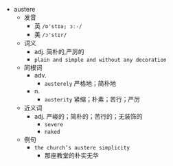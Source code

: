 - austere
  - 发音
    - 英 `/ɒ'stɪə; ɔː-/`
    - 美 `/ɔ'stɪr/`
  - 词义
    - adj. 简朴的,严厉的
    - `plain and simple and without any decoration`
  - 同根词
    - adv.
      - `austerely` 严格地；简朴地
    - n.
      - `austerity` 紧缩；朴素；苦行；严厉
  - 近义词
    - adj. 严峻的；简朴的；苦行的；无装饰的
      - `severe`
      - `naked`
  - 例句
    - `the church’s austere simplicity`
      - 那座教堂的朴实无华

